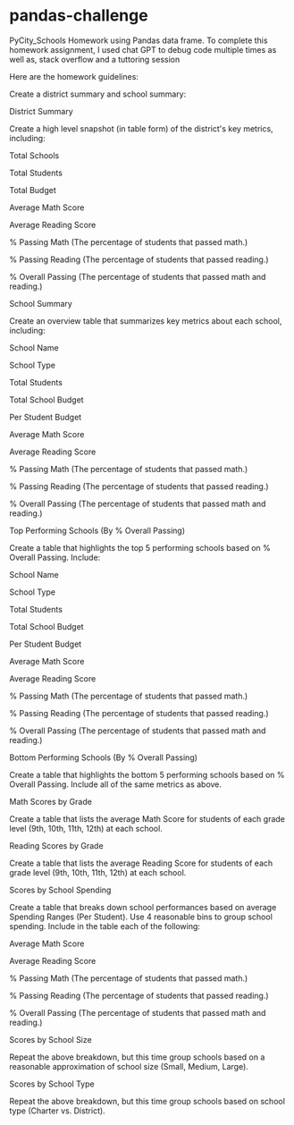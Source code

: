 # pandas-challenge

PyCity_Schools Homework using Pandas data frame.
To complete this homework assignment, I used chat GPT to debug code multiple times as well as, stack overflow and  a tuttoring session

Here are the homework guidelines:

Create a district summary and school summary:

District Summary

Create a high level snapshot (in table form) of the district's key metrics, including:

Total Schools

Total Students

Total Budget

Average Math Score

Average Reading Score

% Passing Math (The percentage of students that passed math.)

% Passing Reading (The percentage of students that passed reading.)

% Overall Passing (The percentage of students that passed math and reading.)

School Summary

Create an overview table that summarizes key metrics about each school, including:

School Name

School Type

Total Students

Total School Budget

Per Student Budget

Average Math Score

Average Reading Score

% Passing Math (The percentage of students that passed math.)

% Passing Reading (The percentage of students that passed reading.)

% Overall Passing (The percentage of students that passed math and reading.)

Top Performing Schools (By % Overall Passing)

Create a table that highlights the top 5 performing schools based on % Overall Passing. Include:

School Name

School Type

Total Students

Total School Budget

Per Student Budget

Average Math Score

Average Reading Score

% Passing Math (The percentage of students that passed math.)

% Passing Reading (The percentage of students that passed reading.)

% Overall Passing (The percentage of students that passed math and reading.)

Bottom Performing Schools (By % Overall Passing)

Create a table that highlights the bottom 5 performing schools based on % Overall Passing. Include all of the same metrics as above.

Math Scores by Grade

Create a table that lists the average Math Score for students of each grade level (9th, 10th, 11th, 12th) at each school.

Reading Scores by Grade

Create a table that lists the average Reading Score for students of each grade level (9th, 10th, 11th, 12th) at each school.

Scores by School Spending

Create a table that breaks down school performances based on average Spending Ranges (Per Student). Use 4 reasonable bins to group school spending. Include in the table each of the following:

Average Math Score

Average Reading Score

% Passing Math (The percentage of students that passed math.)

% Passing Reading (The percentage of students that passed reading.)

% Overall Passing (The percentage of students that passed math and reading.)

Scores by School Size

Repeat the above breakdown, but this time group schools based on a reasonable approximation of school size (Small, Medium, Large).

Scores by School Type

Repeat the above breakdown, but this time group schools based on school type (Charter vs. District).
